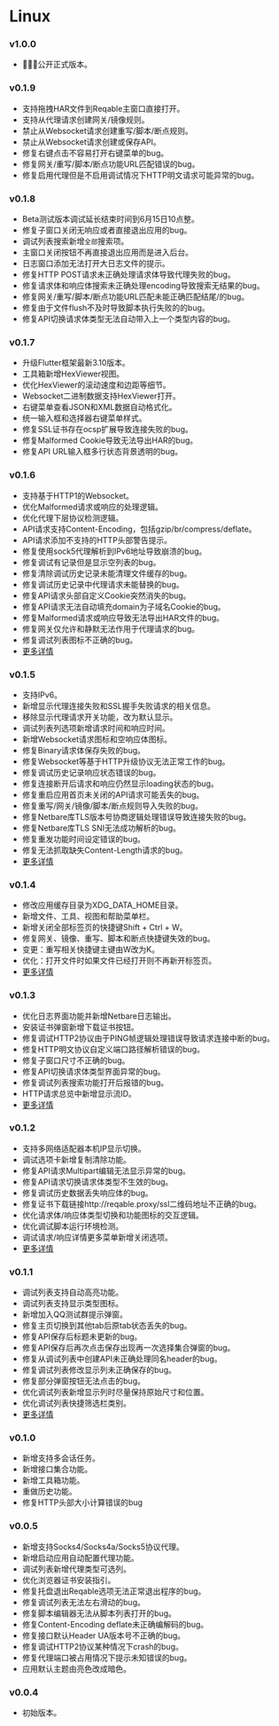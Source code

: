 # Linux

### v1.0.0
- 🎉🎉🎉公开正式版本。

### v0.1.9
- 支持拖拽HAR文件到Reqable主窗口直接打开。
- 支持从代理请求创建网关/镜像规则。
- 禁止从Websocket请求创建重写/脚本/断点规则。
- 禁止从Websocket请求创建或保存API。
- 修复右键点击不容易打开右键菜单的bug。
- 修复网关/重写/脚本/断点功能URL匹配错误的bug。
- 修复启用代理但是不启用调试情况下HTTP明文请求可能异常的bug。

### v0.1.8
- Beta测试版本调试延长结束时间到6月15日10点整。
- 修复子窗口关闭无响应或者直接退出应用的bug。
- 调试列表搜索新增`全部`搜索项。
- 主窗口关闭按钮不再直接退出应用而是进入后台。
- 日志窗口添加无法打开大日志文件的提示。
- 修复HTTP POST请求未正确处理请求体导致代理失败的bug。
- 修复请求体和响应体搜索未正确处理encoding导致搜索无结果的bug。
- 修复网关/重写/脚本/断点功能URL匹配未能正确匹配结尾/的bug。
- 修复由于文件flush不及时导致脚本执行失败的的bug。
- 修复API切换请求体类型无法自动带入上一个类型内容的bug。

### v0.1.7
- 升级Flutter框架最新3.10版本。
- 工具箱新增HexViewer视图。
- 优化HexViewer的滚动速度和边距等细节。
- Websocket二进制数据支持HexViewer打开。
- 右键菜单查看JSON和XML数据自动格式化。
- 统一输入框和选择器右键菜单样式。
- 修复SSL证书存在ocsp扩展导致连接失败的bug。
- 修复Malformed Cookie导致无法导出HAR的bug。
- 修复API URL输入框多行状态背景透明的bug。

### v0.1.6
- 支持基于HTTP1的Websocket。
- 优化Malformed请求或响应的处理逻辑。
- 优化代理下层协议检测逻辑。
- API请求支持Content-Encoding，包括gzip/br/compress/deflate。
- API请求添加不支持的HTTP头部警告提示。
- 修复使用sock5代理解析到IPv6地址导致崩溃的bug。
- 修复调试有记录但是显示空列表的bug。
- 修复清除调试历史记录未能清理文件缓存的bug。
- 修复调试历史记录中代理请求未能替换的bug。
- 修复API请求头部自定义Cookie突然消失的bug。
- 修复API请求无法自动填充domain为子域名Cookie的bug。
- 修复Malformed请求或响应导致无法导出HAR文件的bug。
- 修复网关仅允许和静默无法作用于代理请求的bug。
- 修复调试列表图标不正确的bug。
- [更多详情](https://reqable.com/blog/2023/05/12/post)

### v0.1.5
- 支持IPv6。
- 新增显示代理连接失败和SSL握手失败请求的相关信息。
- 移除显示代理请求开关功能，改为默认显示。
- 调试列表列选项新增请求时间和响应时间。
- 新增Websocket请求图标和空响应体图标。
- 修复Binary请求体保存失败的bug。
- 修复Websocket等基于HTTP升级协议无法正常工作的bug。
- 修复调试历史记录响应状态错误的bug。
- 修复连接断开后请求和响应仍然显示loading状态的bug。
- 修复重启应用首页未关闭的API请求可能丢失的bug。
- 修复重写/网关/镜像/脚本/断点规则导入失败的bug。
- 修复Netbare库TLS版本号协商逻辑处理错误导致连接失败的bug。
- 修复Netbare库TLS SNI无法成功解析的bug。
- 修复重发功能时间设定错误的bug。
- 修复无法抓取缺失Content-Length请求的bug。
- [更多详情](https://reqable.com/blog/2023/05/08/post)

### v0.1.4
- 修改应用缓存目录为XDG_DATA_HOME目录。
- 新增文件、工具、视图和帮助菜单栏。
- 新增关闭全部标签页的快捷键Shift + Ctrl + W。
- 修复网关、镜像、重写、脚本和断点快捷键失效的bug。
- 变更：重写相关快捷键主键由W改为K。
- 优化：打开文件时如果文件已经打开则不再新开标签页。
- [更多详情](https://reqable.com/blog/2023/04/27/post)

### v0.1.3
- 优化日志界面功能并新增Netbare日志输出。
- 安装证书弹窗新增下载证书按钮。
- 修复调试HTTP2协议由于PING帧逻辑处理错误导致请求连接中断的bug。
- 修复HTTP明文协议自定义端口路径解析错误的bug。
- 修复子窗口尺寸不正确的bug。
- 修复API切换请求体类型界面异常的bug。
- 修复调试列表搜索功能打开后报错的bug。
- HTTP请求总览中新增显示流ID。
- [更多详情](https://reqable.com/blog/2023/04/23/post)

### v0.1.2
- 支持多网络适配器本机IP显示切换。
- 调试选项卡新增复制清除功能。
- 修复API请求Multipart编辑无法显示异常的bug。
- 修复API请求切换请求体类型不生效的bug。
- 修复调试历史数据丢失响应体的bug。
- 修复证书下载链接http://reqable.proxy/ssl二维码地址不正确的bug。
- 优化请求体/响应体类型切换和功能图标的交互逻辑。
- 优化调试脚本运行环境检测。
- 调试请求/响应详情更多菜单新增关闭选项。
- [更多详情](https://reqable.com/blog/2023/04/19/post)

### v0.1.1
- 调试列表支持自动高亮功能。
- 调试列表支持显示类型图标。
- 新增加入QQ测试群提示弹窗。
- 修复主页切换到其他tab后原tab状态丢失的bug。
- 修复API保存后标题未更新的bug。
- 修复API保存后再次点击保存出现再一次选择集合弹窗的bug。
- 修复从调试列表中创建API未正确处理同名header的bug。
- 修复调试列表修改显示列未正确保存的bug。
- 修复部分弹窗按钮无法点击的bug。
- 优化调试列表新增显示列时尽量保持原始尺寸和位置。
- 优化调试列表快捷筛选栏类别。
- [更多详情](https://reqable.com/blog/2023/04/16/post)

### v0.1.0
- 新增支持多会话任务。
- 新增接口集合功能。
- 新增工具箱功能。
- 重做历史功能。
- 修复HTTP头部大小计算错误的bug

### v0.0.5
- 新增支持Socks4/Socks4a/Socks5协议代理。
- 新增启动应用自动配置代理功能。
- 调试列表新增代理类型可选列。
- 优化浏览器证书安装指引。
- 修复托盘退出Reqable选项无法正常退出程序的bug。
- 修复调试列表无法左右滑动的bug。
- 修复脚本编辑器无法从脚本列表打开的bug。
- 修复Content-Encoding deflate未正确编解码的bug。
- 修复接口默认Header UA版本号不正确的bug。
- 修复调试HTTP2协议某种情况下crash的bug。
- 修复代理端口被占用情况下提示未知错误的bug。
- 应用默认主题由亮色改成暗色。

### v0.0.4
- 初始版本。
